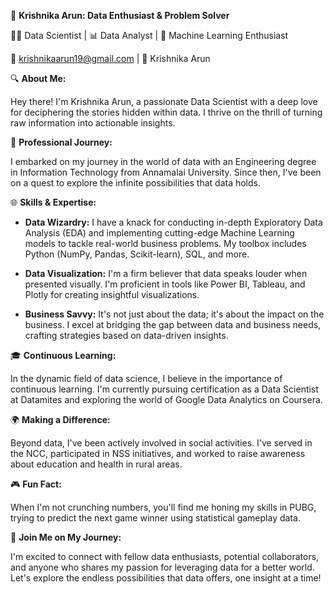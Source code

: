 🌟 **Krishnika Arun: Data Enthusiast & Problem Solver**

👩‍💻 Data Scientist | 📊 Data Analyst | 🧠 Machine Learning Enthusiast

📧 krishnikaarun19@gmail.com | 💼 Krishnika Arun

🔍 **About Me:**

Hey there! I'm Krishnika Arun, a passionate Data Scientist with a deep love for deciphering the stories hidden within data. I thrive on the thrill of turning raw information into actionable insights.

🚀 **Professional Journey:**

I embarked on my journey in the world of data with an Engineering degree in Information Technology from Annamalai University. Since then, I've been on a quest to explore the infinite possibilities that data holds.

🌐 **Skills & Expertise:**

- **Data Wizardry:** I have a knack for conducting in-depth Exploratory Data Analysis (EDA) and implementing cutting-edge Machine Learning models to tackle real-world business problems. My toolbox includes Python (NumPy, Pandas, Scikit-learn), SQL, and more.

- **Data Visualization:** I'm a firm believer that data speaks louder when presented visually. I'm proficient in tools like Power BI, Tableau, and Plotly for creating insightful visualizations.

- **Business Savvy:** It's not just about the data; it's about the impact on the business. I excel at bridging the gap between data and business needs, crafting strategies based on data-driven insights.

🎓 **Continuous Learning:**

In the dynamic field of data science, I believe in the importance of continuous learning. I'm currently pursuing certification as a Data Scientist at Datamites and exploring the world of Google Data Analytics on Coursera.

🌍 **Making a Difference:**

Beyond data, I've been actively involved in social activities. I've served in the NCC, participated in NSS initiatives, and worked to raise awareness about education and health in rural areas.

🎮 **Fun Fact:**

When I'm not crunching numbers, you'll find me honing my skills in PUBG, trying to predict the next game winner using statistical gameplay data.

🚀 **Join Me on My Journey:**

I'm excited to connect with fellow data enthusiasts, potential collaborators, and anyone who shares my passion for leveraging data for a better world. Let's explore the endless possibilities that data offers, one insight at a time!
<!---
krishnikaarun/krishnikaarun is a ✨ special ✨ repository because its `README.md` (this file) appears on your GitHub profile.
You can click the Preview link to take a look at your changes.
--->
